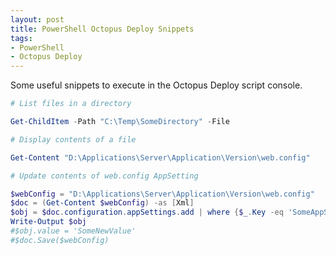 ```yaml
---
layout: post
title: PowerShell Octopus Deploy Snippets
tags:
- PowerShell
- Octopus Deploy
---
```


Some useful snippets to execute in the Octopus Deploy script console.

``` powershell
# List files in a directory

Get-ChildItem -Path "C:\Temp\SomeDirectory" -File
```

``` powershell
# Display contents of a file

Get-Content "D:\Applications\Server\Application\Version\web.config"
```

``` powershell
# Update contents of web.config AppSetting

$webConfig = "D:\Applications\Server\Application\Version\web.config"
$doc = (Get-Content $webConfig) -as [Xml]
$obj = $doc.configuration.appSettings.add | where {$_.Key -eq 'SomeAppSettingKey'}
Write-Output $obj
#$obj.value = 'SomeNewValue'
#$doc.Save($webConfig)
```
